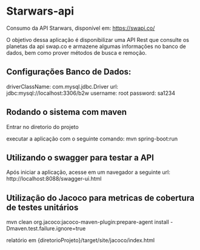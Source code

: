 # Starwars-api
Consumo da API Starwars, disponível em: https://swapi.co/

O objetivo dessa aplicação é disponibilizar uma API Rest que consulte os planetas da api swap.co e armazene algumas
informações no banco de dados, bem como prover métodos de busca e remoção.



Configurações Banco de Dados:
-----------------------------
driverClassName: com.mysql.jdbc.Driver
url: jdbc:mysql://localhost:3306/b2w
username: root
password: sa1234

Rodando o sistema com maven
---------------------------
Entrar no diretorio do projeto
		
executar a aplicação com o seguinte comando: mvn spring-boot:run

	
Utilizando o swagger para testar a API
---------------------------
Após iniciar a aplicação, acesse em um navegador a seguinte url:
http://localhost:8088/swagger-ui.html

Utilização do Jacoco para metricas de cobertura de testes unitários
-------------------------------------------------------------------
mvn clean org.jacoco:jacoco-maven-plugin:prepare-agent install -Dmaven.test.failure.ignore=true

relatório em {diretorioProjeto}/target/site/jacoco/index.html
	

